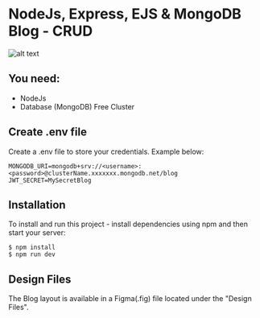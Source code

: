 # NodeJs, Express, EJS & MongoDB Blog - CRUD

![alt text](/readme-image.jpg?raw=true)

## You need:

- NodeJs
- Database (MongoDB) Free Cluster

## Create .env file

Create a .env file to store your credentials. Example below:

```
MONGODB_URI=mongodb+srv://<username>:<password>@clusterName.xxxxxxx.mongodb.net/blog
JWT_SECRET=MySecretBlog
```

## Installation

To install and run this project - install dependencies using npm and then start your server:

```
$ npm install
$ npm run dev
```

## Design Files

The Blog layout is available in a Figma(.fig) file located under the "Design Files".
